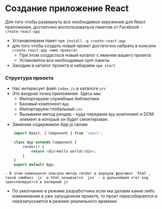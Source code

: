# Создание приложение React

Для того чтобы развернуть все необходимое окружение для React приложения, достаточно воспользоваться пакетом от Facebook - `create-react-app`
- Устанавливаем пакет `npm install -g create-react-app`
- для того чтобы создать новый проект достаточно набрать в консоли `create-react-app <имя проекта>
`
    - При этом создасться новый каталог с именем вашего проекта
    - Установятся все необходимые npm пакеты
- Заходим в каталог проекта и набираем `npm start` 

### Структура проекта
 - Нас интересует файл `index.js` в каталоге `src`
 - Это входная точка приложения. Здесь мы:
    - Импортируем служебные библиотеки
    - Базовый компонент `App`
    - Импортируем глобальный `css`
    - Вызываем метод рендер - куда передаем `App` компонент и DOM элемент в который он будет смонтирован.
- Заменим содержимое App.js  своим
```js
    import React, { Component } from 'react';
    
    class App extends Component {
        render() {
            return <div>Hello world</div>;
        }
    }
    export default App;
```
    - В этом компоненте описали метод render и вернули фрагмент `html`, такой симбиоз `js` и html называется `jsx` - в дальнейшем этот код транспилируется в валидный js

- По умолчанию в режиме разработчика если мы делаем какие либо измененения в уже запущенном проекте, то прокт пересобирается и перезапускается в режиме реалильного времени. 